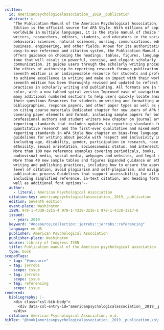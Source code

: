 ```yaml
---
cslItem:
  id: americanpsychologicalassociation__2019__publication
  abstract: >-
    "The Publication Manual of the American Psychological Association, Seventh
    Edition is the official source for APA Style. With millions of copies sold
    worldwide in multiple languages, it is the style manual of choice for
    writers, researchers, editors, students, and educators in the social and
    behavioral sciences, natural sciences, nursing, communications, education,
    business, engineering, and other fields. Known for its authoritative,
    easy-to-use reference and citation system, the Publication Manual also
    offers guidance on choosing the headings, tables, figures, language, and
    tone that will result in powerful, concise, and elegant scholarly
    communication. It guides users through the scholarly writing process-from
    the ethics of authorship to reporting research through publication. The
    seventh edition is an indispensable resource for students and professionals
    to achieve excellence in writing and make an impact with their work. The
    seventh edition has been thoroughly revised and updated to reflect best
    practices in scholarly writing and publishing. All formats are in full
    color, with a new tabbed spiral version Improved ease of navigation, with
    many additional numbered sections to help users quickly locate answers to
    their questions Resources for students on writing and formatting annotated
    bibliographies, response papers, and other paper types as well as guidelines
    on citing course materials Dedicated chapter for new users of APA Style
    covering paper elements and format, including sample papers for both
    professional authors and student writers New chapter on journal article
    reporting standards that includes updates to reporting standards for
    quantitative research and the first-ever qualitative and mixed methods
    reporting standards in APA Style New chapter on bias-free language
    guidelines for writing about people with respect and inclusivity in areas
    including age, disability, gender, participation in research, race and
    ethnicity, sexual orientation, socioeconomic status, and intersectionality
    More than 100 new reference examples covering periodicals, books,
    audiovisual media, social media, webpages and websites, and legal resources
    More than 40 new sample tables and figures Expanded guidance on ethical
    writing and publishing practices, including how to ensure the appropriate
    level of citation, avoid plagiarism and self-plagiarism, and navigate the
    publication process Guidelines that support accessibility for all users,
    including simplified reference, in-text citation, and heading formats as
    well as additional font options"--
  author:
    - literal: American Psychological Association
  citation-key: americanpsychologicalassociation__2019__publication
  edition: Seventh edition
  event-place: Washington
  ISBN: 978-1-4338-3215-4 978-1-4338-3216-1 978-1-4338-3217-8
  issued:
    - year: 2019
  keyword: "#nosource;collection::jerrobs::jerrobs::referencing"
  language: en-US
  publisher: American Psychological Association
  publisher-place: Washington
  source: Library of Congress ISBN
  title: Publication manual of the American psychological association
  type: book
scopedTags:
  - tag: "#nosource"
  - tag: jerrobs
    scope: issue
  - tag: jerrobs
    scope: issue
  - tag: referencing
    scope: issue
rendered:
  bibliography: |-
    <div class="csl-bib-body">
      <div data-csl-entry-id="americanpsychologicalassociation__2019__publication" class="csl-entry">American Psychological Association. n.d.. <i>Publication manual of the American psychological association</i> (Seventh edition). American Psychological Association.</div>
    </div>
  citation: American Psychological Association, n.d.
bibTex: "@book{americanpsychologicalassociation__2019__publication,\n\taddress = {Washington},\n\tauthor = {{American Psychological Association}},\n\tedition = {Seventh edition},\n\tpublisher = {American Psychological Association},\n\ttitle = {Publication manual of the {American} psychological association},\n}\n\n"
---
```

